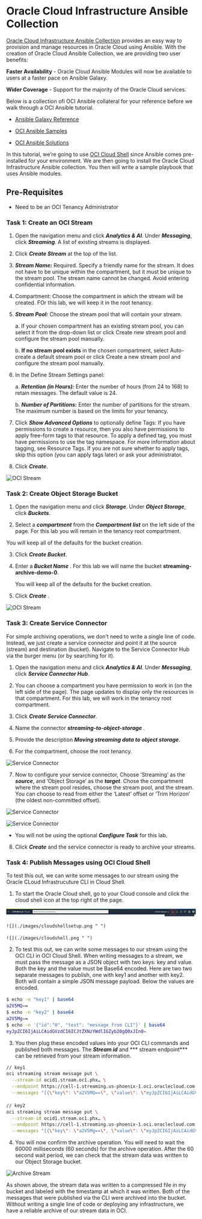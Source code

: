 # Oracle Cloud Infrastructure Ansible Collection

  [Oracle Cloud Infrastructure Ansible Collection](https://docs.oracle.com/en-us/iaas/Content/API/SDKDocs/ansiblegetstarted.htm) provides an easy way to provision and manage resources in Oracle Cloud using Ansible. With the creation of Oracle Cloud Ansible Collection, we are providing two user benefits:
  
   **Faster Availability** - Oracle Cloud Ansible Modules will now be available to users at a faster pace on Ansible Galaxy. 
   
   **Wider Coverage** - Support for the majority of the Oracle Cloud services.

   Below is a collection ofi OCI Ansible collateral for your reference before we walk through a OCI Ansible tutorial.

   - [Ansible Galaxy Reference](https://galaxy.ansible.com/oracle/oci)

   -  [OCI Ansible Samples](https://github.com/oracle/oci-ansible-collection/tree/master/samples)

   - [OCI Ansible Solutions](https://github.com/oracle/oci-ansible-collection/tree/master/solutions)




In this tutorial, we’re going to use [OCI Cloud Shell](https://docs.oracle.com/en-us/iaas/Content/API/Concepts/cloudshellintro.htm) since Ansible comes pre-installed for your environment. We are then going to install the Oracle Cloud Infrastructure Ansible collection. You then will write a sample playbook that uses Ansible modules. 

## Pre-Requisites

* Need to be an OCI Tenancy Administrator

### Task 1: Create an OCI Stream

1. Open the navigation menu and click ***Analytics & AI***. Under ***Messaging***, click ***Streaming***. A list of existing streams is displayed.

2. Click ***Create Stream*** at the top of the list.

3. ***Stream Name:*** Required. Specify a friendly name for the stream. It does not have to be unique within the compartment, but it must be unique to the stream pool. The stream name cannot be changed. Avoid entering confidential information.

4. Compartment: Choose the compartment in which the stream will be created. FOr this lab, we will keep it in the root tenancy.

5. ***Stream Pool:*** Choose the stream pool that will contain your stream.

   a. If your chosen compartment has an existing stream pool, you can select it from the drop-down list or click Create new stream pool and configure the stream pool manually.

   b. **If no stream pool exists** in the chosen compartment, select Auto-create a default stream pool or click Create a new stream pool and configure the stream pool manually.

6. In the Define Stream Settings panel:

    a. ***Retention (in Hours):*** Enter the number of hours (from 24 to 168) to retain messages. The default value is 24.

    b. ***Number of Partitions:*** Enter the number of partitions for the stream. The maximum number is based on the limits for your tenancy.

7. Click ***Show Advanced Options*** to optionally define Tags: If you have permissions to create a resource, then you also have permissions to apply free-form tags to that resource. To apply a defined tag, you must have permissions to use the tag namespace. For more information about tagging, see Resource Tags. If you are not sure whether to apply tags, skip this option (you can apply tags later) or ask your administrator.

8. Click ***Create***.

![OCI Stream](./images/OCI-Stream4.png)


### Task 2: Create Object Storage Bucket

1. Open the navigation menu and click ***Storage***. Under ***Object Storage***, click ***Buckets***.

2. Select a ***compartment*** from the ***Compartment list***  on the left side of the page. For this lab you will remain in the tenancy root compartment.

You will keep all of the defaults for the bucket creation.

3. Click ***Create Bucket***.

4. Enter a ***Bucket Name*** . For this lab we will name the bucket **streaming-archive-demo-0**.

   You will keep all of the defaults for the bucket creation.

5. Click ***Create*** . 

![OCI Stream](./images/OCI-Stream5.png)

 

### Task 3: Create Service Connector

For simple archiving operations, we don’t need to write a single line of code. Instead, we just create a service connector and point it at the source (stream) and destination (bucket). Navigate to the Service Connector Hub via the burger menu (or by searching for it).

1. Open the navigation menu and click ***Analytics & AI***. Under ***Messaging***, click ***Service Connector Hub***.

2. You can choose a compartment you have permission to work in (on the left side of the page). The page updates to display only the resources in that compartment. For this lab, we will work in the tenancy root compartment.

3. Click ***Create Service Connector***. 

4. Name the connector ***streaming-to-object-storage*** . 

5. Provide the description ***Moving streaming data to object storage***.

6. For the compartment, choose the root tenancy.

![Service Connector](./images/OCI-Service-Connector1.png)


7. Now to configure your service connector, Choose  ’Streaming’ as the ***source***, and ‘Object Storage’ as the ***target***. Chose the compartment where the stream pool resides, choose the stream pool, and the stream. You can choose to read from either the ‘Latest’ offset or ’Trim Horizon’ (the oldest non-committed offset).

![Service Connector](./images/OCI-Service-Connector2.png)



![Service Connector](./images/OCI-Service-Connector3.png)


 - You will not be using the optional ***Configure Task*** for this lab. 

 8. Click ***Create*** and the service connector is ready to archive your streams.



### Task 4: Publish Messages using OCI Cloud Shell

 To test this out, we can write some messages to our stream using the Oracle CLoud Infrastrucuture CLI in Cloud Shell. 


1. To start the Oracle Cloud shell, go to your Cloud console and click the cloud shell icon at the top right of the page.

![](./images/cloudshellopen.png " ")

    ![](./images/cloudshellsetup.png " ")

    ![](./images/cloudshell.png " ")


2.  To test this out, we can write some messages to our stream using the OCI CLI in OCI Cloud Shell. When writing messages to a stream, we must pass the message as a JSON object with two keys: key and value. Both the key and the value must be Base64 encoded. Here are two  two separate messages to publish, one with key1 and another with key2. Both will contain a simple JSON message payload. Below the values are encoded.

```bash
$ echo -n "key1" | base64
a2V5MQ==
$ echo -n "key2" | base64
a2V5Mg==
$ echo -n '{"id":"0", "test": "message from CLI"}' | base64
eyJpZCI6IjAiLCAidGVzdCI6ICJtZXNzYWdlIGZyb20gQ0xJIn0=
```

3. You then plug these encoded values into your OCI CLI commands and published both messages. The ***Stream id*** and *** stream endpoint*** can be retrieved from your stream information.

```bash
// key1
oci streaming stream message put \
  --stream-id ocid1.stream.oc1.phx… \
  --endpoint https://cell-1.streaming.us-phoenix-1.oci.oraclecloud.com \
  --messages "[{\"key\": \"a2V5MQ==\", \"value\": \"eyJpZCI6IjAiLCAidGVzdCI6ICJtZXNzYWdlIGZyb20gQ0xJIn0=\"}]"

// key2
oci streaming stream message put \
  --stream-id ocid1.stream.oc1.phx… \
  --endpoint https://cell-1.streaming.us-phoenix-1.oci.oraclecloud.com \
  --messages "[{\"key\": \"a2V5Mg==\", \"value\": \"eyJpZCI6IjAiLCAidGVzdCI6ICJtZXNzYWdlIGZyb20gQ0xJIn0=\"}]"
  ```

  4. You will now confirm the archive operation.   You will need to wait the 60000 milliseconds (60 seconds) for the archive operation. After the 60 second wait period, we can check that the stream data was written to our Object Storage bucket.

  ![Archive Stream](./images/OCI-archive-stream-1.png)

As shown above, the stream data was written to a compressed file in my bucket and labeled with the timestamp at which it was written. Both of the messages that were published via the CLI were archived into the bucket. Without writing a single line of code or deploying any infrastructure, we have a reliable archive of our stream data in OCI.

